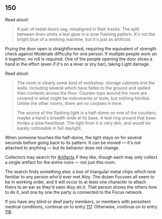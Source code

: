 ## 150

Read aloud:

> A pair of metal doors sag, misaligned in their tracks.
> The split between them emits a teal glow in a slow flashing pattern.
> It's not the bright blue of a working machine, but it's just as artificial.

Prying the door open is straightforward, requiring the equivalent of strength check against Moderate difficulty for one person.
If multiple people work on it together, no roll is required.
One of the people opening the door slices a hand in the effort (even if it's on a lever or pry bar), taking Light damage.

Read aloud:

> The room is clearly some kind of workshop: storage cabinets line the walls, including several which have fallen to the ground and spilled their contents across the floor.
> Counter tops around the room are covered in what might be instruments or tools, but nothing familiar.
> Unlike the other rooms, there are no corpses in here.
>
> The source of the flashing light is a half-dome on one of the counters, maybe a hand's breadth wide at its base.
> A teal ring around that base throbs a slow heartbeat.
> The light from it is very dim, and would be barely noticeable in full daylight.

When someone touches the half-dome, the light stays on for several seconds before going back to its pattern.
It can be moved — it's not attached to anything — but its behavior does not change.

Collectors may search for [Artifacts](590-artifacts.md) if they like, though each may only collect a single artifact for the entire ruins — not just this room.

The search finds something else: a box of triangular metal chips which look familiar to any person who'd ever met Aloy.
The dozen Focuses all seem to be in working order, and it will occur to at least one character to attach theirs to an ear as they'd seen Aloy do it.
That person shows the others how to do it, and one by one the party is connected to the Focus network.

If you have any blind or deaf party members, or members with persistent medical conditions, continue on to entry [117](117-medical-focus.md).
Otherwise, continue on to entry [118](118-focus.md).
